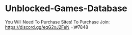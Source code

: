 # Unblocked-Games-Database
You Will Need To Purchase Sites!
To Purchase Join: https://discord.gg/eqG2xJ2FeN
=)#7848
